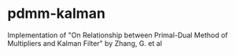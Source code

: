 # pdmm-kalman
Implementation of "On Relationship between Primal-Dual Method of Multipliers and Kalman Filter" by Zhang, G. et al 
